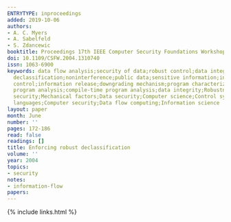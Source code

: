 ```yaml
---
ENTRYTYPE: inproceedings
added: 2019-10-06
authors:
- A. C. Myers
- A. Sabelfeld
- S. Zdancewic
booktitle: Proceedings 17th IEEE Computer Security Foundations Workshop
doi: 10.1109/CSFW.2004.1310740
issn: 1063-6900
keywords: data flow analysis;security of data;robust control;data integrity;robust
  declassification;noninterference;public data;sensitive information;information flow
  control;information release;downgrading mechanism;program characterization;attackers;type-based
  program analysis;compile-time program analysis;data integrity;Robustness;Information
  security;Mechanical factors;Data security;Computer science;Control systems;Computer
  languages;Computer security;Data flow computing;Information science
layout: paper
month: June
number: ''
pages: 172-186
read: false
readings: []
title: Enforcing robust declassification
volume: ''
year: 2004
topics:
- security
notes:
- information-flow
papers:
---
```


{% include links.html %}

